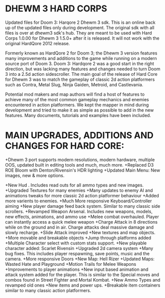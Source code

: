 # DHEWM 3 HARD CORPS
Updated files for Doom 3: Harqore 2 Dhewm 3 sdk.  This is an online back up of the updated files only during development.  The original sdk with all files is over at dhewm3 sdk's hub.  They are meant to be used with Hard Corps 1.0.00 for Dhewm 3 1.5.0+ after it is released.  It will not work with the original HardQore 2012 release.

Formerly known as HardQore 2 for Doom 3;  the Dhewm 3 version features many improvements and additions to the game while running on a modern source port of Doom 3.  Doom 3: Hardqore 2 was a good start in the right direction, but was lacking many features and changes needed to turn Doom 3 into a 2.5d action sidescroller.  The main goal of the release of Hard Core for Dhewm 3 was to match the gameplay of classic 2d action platformers such as Contra, Metal Slug, Ninja Gaiden, Metroid, and Castlevania.

Potential mod makers and map authors will find a host of features to achieve many of the most common gameplay mechanics and enemies encountered in action platformers.  We kept the mapper in mind during development and tried to make it as simple as possible to add in the new features.  Many documents, tutorials and examples have been included.

# MAIN UPGRADES, ADDITIONS AND CHANGES FOR HARD CORE:

+Dhewm 3 port supports modern resolutions, modern hardware, multiple OOS, updated built in editing tools and much, much more.
+Replaced D3 ROE Bloom with Denton/Rivensin's HDR lighting
+Updated Main Menu: New images, new & more options.

+New Hud . Includes read outs for all ammo types and new images.
+Upgraded Textures for many enemies
+Many updates to enemy AI and animations tweaks for more classic 2d action platformer behaviour
+Added more varients to enemies.
+Much More responsive Keyboard/Controller aiming
+New player damage feed back system. Similar to many classic side scrollers.
+Revamped Weapon Arsenal. Includes new weapons, models, new effects, animations, and ammo use
+Melee combat overhauled.  Player can instantly access a quick melee weapon
+Charge Attack in 8 directions while on the ground and in air.  Charge attacks deal massive damage and slowly recharge.
+Slide Attack improved
+New textures and map objects.
+More movable and breakable objects
+Jump through platforms added
+Multiple Character select with custom stats support.
+New playable character added: Scarlet Rivensin
+Upgraded 2d camera system
+Many bug fixes. This includes player respawning, save points, music and the camera.
+More responsive Doors
+New Map:  Hell Rizer
+Updated Maps: Wasted Hate and Playground
+Motion Trails for Melee Weapons
+Improvements to player animations
+New input based animation and attack system added for the player.  This is similar to the Special moves and combos found in Street Fighter and Mortal Kombat.
+New Ammo Types and revamped old ones
+New items and power ups.
+Breakable item containers similar to many classic action platformers.
